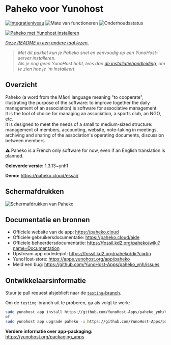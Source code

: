 <!--
NB: Deze README is automatisch gegenereerd door <https://github.com/YunoHost/apps/tree/master/tools/readme_generator>
Hij mag NIET handmatig aangepast worden.
-->

# Paheko voor Yunohost

[![Integratieniveau](https://apps.yunohost.org/badge/integration/paheko)](https://ci-apps.yunohost.org/ci/apps/paheko/)
![Mate van functioneren](https://apps.yunohost.org/badge/state/paheko)
![Onderhoudsstatus](https://apps.yunohost.org/badge/maintained/paheko)

[![Paheko met Yunohost installeren](https://install-app.yunohost.org/install-with-yunohost.svg)](https://install-app.yunohost.org/?app=paheko)

*[Deze README in een andere taal lezen.](./ALL_README.md)*

> *Met dit pakket kun je Paheko snel en eenvoudig op een YunoHost-server installeren.*  
> *Als je nog geen YunoHost hebt, lees dan [de installatiehandleiding](https://yunohost.org/install), om te zien hoe je 'm installeert.*

## Overzicht

Paheko (a word from the Māori language meaning "to cooperate", illustrating the purpose of the software: to improve together the daily management of an association) is software for associative management.  
It is the tool of choice for managing an association, a sports club, an NGO, etc.  
It is designed to meet the needs of a small to medium-sized structure: management of members, accounting, website, note-taking in meetings, archiving and sharing of the association's operating documents, discussion between members.

⚠️ Paheko is a French only software for now, even if an English translation is planned.


**Geleverde versie:** 1.3.13~ynh1

**Demo:** <https://paheko.cloud/essai/>

## Schermafdrukken

![Schermafdrukken van Paheko](./doc/screenshots/screenshot.png)

## Documentatie en bronnen

- Officiele website van de app: <https://paheko.cloud>
- Officiele gebruikersdocumentatie: <https://paheko.cloud/aide>
- Officiele beheerdersdocumentatie: <https://fossil.kd2.org/paheko/wiki?name=Documentation>
- Upstream app codedepot: <https://fossil.kd2.org/paheko/dir?ci=tip>
- YunoHost-store: <https://apps.yunohost.org/app/paheko>
- Meld een bug: <https://github.com/YunoHost-Apps/paheko_ynh/issues>

## Ontwikkelaarsinformatie

Stuur je pull request alsjeblieft naar de [`testing`-branch](https://github.com/YunoHost-Apps/paheko_ynh/tree/testing).

Om de `testing`-branch uit te proberen, ga als volgt te werk:

```bash
sudo yunohost app install https://github.com/YunoHost-Apps/paheko_ynh/tree/testing --debug
of
sudo yunohost app upgrade paheko -u https://github.com/YunoHost-Apps/paheko_ynh/tree/testing --debug
```

**Verdere informatie over app-packaging:** <https://yunohost.org/packaging_apps>
